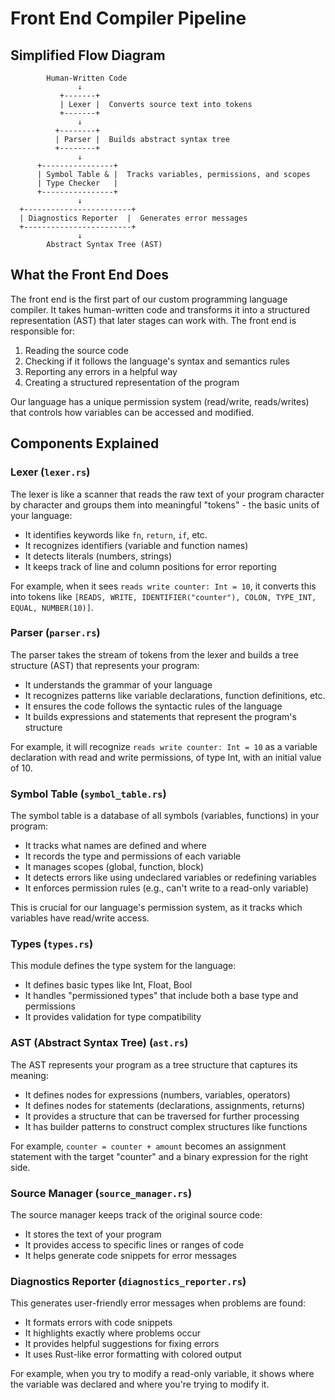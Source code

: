 # Front End Compiler Pipeline

## Simplified Flow Diagram

            Human-Written Code
                   ↓
               +-------+
               | Lexer |  Converts source text into tokens
               +-------+
                   ↓
              +--------+
              | Parser |  Builds abstract syntax tree
              +--------+
                   ↓
          +----------------+
          | Symbol Table & |  Tracks variables, permissions, and scopes
          | Type Checker   |
          +----------------+
                   ↓
      +------------------------+
      | Diagnostics Reporter  |  Generates error messages
      +------------------------+
                   ↓
            Abstract Syntax Tree (AST)


## What the Front End Does

The front end is the first part of our custom programming language compiler. It takes human-written code and transforms it into a structured representation (AST) that later stages can work with. The front end is responsible for:

1. Reading the source code
2. Checking if it follows the language's syntax and semantics rules
3. Reporting any errors in a helpful way
4. Creating a structured representation of the program

Our language has a unique permission system (read/write, reads/writes) that controls how variables can be accessed and modified.

## Components Explained

### Lexer (`lexer.rs`)

The lexer is like a scanner that reads the raw text of your program character by character and groups them into meaningful "tokens" - the basic units of your language:

- It identifies keywords like `fn`, `return`, `if`, etc.
- It recognizes identifiers (variable and function names)
- It detects literals (numbers, strings)
- It keeps track of line and column positions for error reporting

For example, when it sees `reads write counter: Int = 10`, it converts this into tokens like `[READS, WRITE, IDENTIFIER("counter"), COLON, TYPE_INT, EQUAL, NUMBER(10)]`.

### Parser (`parser.rs`)

The parser takes the stream of tokens from the lexer and builds a tree structure (AST) that represents your program:

- It understands the grammar of your language
- It recognizes patterns like variable declarations, function definitions, etc.
- It ensures the code follows the syntactic rules of the language
- It builds expressions and statements that represent the program's structure

For example, it will recognize `reads write counter: Int = 10` as a variable declaration with read and write permissions, of type Int, with an initial value of 10.

### Symbol Table (`symbol_table.rs`)

The symbol table is a database of all symbols (variables, functions) in your program:

- It tracks what names are defined and where
- It records the type and permissions of each variable
- It manages scopes (global, function, block)
- It detects errors like using undeclared variables or redefining variables
- It enforces permission rules (e.g., can't write to a read-only variable)

This is crucial for our language's permission system, as it tracks which variables have read/write access.

### Types (`types.rs`)

This module defines the type system for the language:

- It defines basic types like Int, Float, Bool
- It handles "permissioned types" that include both a base type and permissions
- It provides validation for type compatibility


### AST (Abstract Syntax Tree) (`ast.rs`)

The AST represents your program as a tree structure that captures its meaning:

- It defines nodes for expressions (numbers, variables, operators)
- It defines nodes for statements (declarations, assignments, returns)
- It provides a structure that can be traversed for further processing
- It has builder patterns to construct complex structures like functions

For example, `counter = counter + amount` becomes an assignment statement with the target "counter" and a binary expression for the right side.

### Source Manager (`source_manager.rs`)

The source manager keeps track of the original source code:

- It stores the text of your program
- It provides access to specific lines or ranges of code
- It helps generate code snippets for error messages

### Diagnostics Reporter (`diagnostics_reporter.rs`)

This generates user-friendly error messages when problems are found:

- It formats errors with code snippets
- It highlights exactly where problems occur
- It provides helpful suggestions for fixing errors
- It uses Rust-like error formatting with colored output

For example, when you try to modify a read-only variable, it shows where the variable was declared and where you're trying to modify it.
